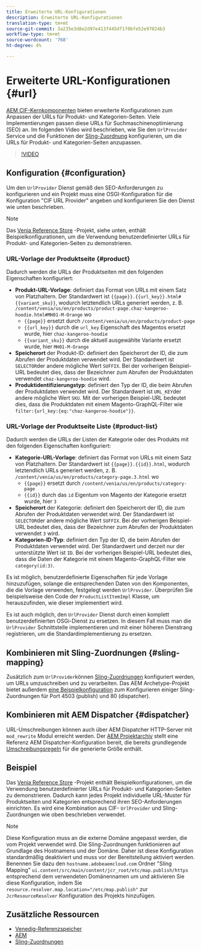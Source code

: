 ```yaml
---
title: Erweiterte URL-Konfigurationen
description: Erweiterte URL-Konfigurationen
translation-type: tm+mt
source-git-commit: 3a235e3d8e2d97e413f445df1f0bfe52e97024b3
workflow-type: tm+mt
source-wordcount: '768'
ht-degree: 4%

---
```



# Erweiterte URL-Konfigurationen {#url}

[AEM CIF-Kernkomponenten](https://github.com/adobe/aem-core-cif-components) bieten erweiterte Konfigurationen zum Anpassen der URLs für Produkt- und Kategorien-Seiten. Viele Implementierungen passen diese URLs für Suchmaschinenoptimierung (SEO) an.  Im folgenden Video wird beschrieben, wie Sie den `UrlProvider` Service und die Funktionen der [Sling-Zuordnung](https://sling.apache.org/documentation/the-sling-engine/mappings-for-resource-resolution.html) konfigurieren, um die URLs für Produkt- und Kategorien-Seiten anzupassen.

>[!VIDEO](https://video.tv.adobe.com/v/34350/?quality=12)

## Konfiguration {#configuration}

Um den `UrlProvider` Dienst gemäß den SEO-Anforderungen zu konfigurieren und ein Projekt muss eine OSGI-Konfiguration für die Konfiguration &quot;CIF URL Provider&quot; angeben und konfigurieren Sie den Dienst wie unten beschrieben.

>[!NOTE]
>
> Das [Venia Reference Store](https://github.com/adobe/aem-cif-guides-venia) -Projekt, siehe unten, enthält Beispielkonfigurationen, um die Verwendung benutzerdefinierter URLs für Produkt- und Kategorien-Seiten zu demonstrieren.

### URL-Vorlage der Produktseite {#product}

Dadurch werden die URLs der Produktseiten mit den folgenden Eigenschaften konfiguriert:

* **Produkt-URL-Vorlage**: definiert das Format von URLs mit einem Satz von Platzhaltern. Der Standardwert ist `{{page}}.{{url_key}}.html#{{variant_sku}}`, wodurch letztendlich URLs generiert werden, z. B. `/content/venia/us/en/products/product-page.chaz-kangeroo-hoodie.html#MH01-M-Orange` wo
   * `{{page}}` ersetzt durch `/content/venia/us/en/products/product-page`
   * `{{url_key}}` durch die `url_key` Eigenschaft des Magentos ersetzt wurde, hier `chaz-kangeroo-hoodie`
   * `{{variant_sku}}` durch die aktuell ausgewählte Variante ersetzt wurde, hier `MH01-M-Orange`
* **Speicherort** der Produkt-ID: definiert den Speicherort der ID, die zum Abrufen der Produktdaten verwendet wird. Der Standardwert ist `SELECTOR`der andere mögliche Wert `SUFFIX`. Bei der vorherigen Beispiel-URL bedeutet dies, dass der Bezeichner zum Abrufen der Produktdaten verwendet `chaz-kangeroo-hoodie` wird.
* **Produktidentifizierungstyp**: definiert den Typ der ID, die beim Abrufen der Produktdaten verwendet wird. Der Standardwert ist `URL_KEY`der andere mögliche Wert `SKU`. Mit der vorherigen Beispiel-URL bedeutet dies, dass die Produktdaten mit einem Magento-GraphQL-Filter wie `filter:{url_key:{eq:"chaz-kangeroo-hoodie"}}`.

### URL-Vorlage der Produktseite Liste {#product-list}

Dadurch werden die URLs der Listen der Kategorie oder des Produkts mit den folgenden Eigenschaften konfiguriert:

* **Kategorie-URL-Vorlage**: definiert das Format von URLs mit einem Satz von Platzhaltern. Der Standardwert ist `{{page}}.{{id}}.html`, wodurch letztendlich URLs generiert werden, z. B. `/content/venia/us/en/products/category-page.3.html` wo
   * `{{page}}` ersetzt durch `/content/venia/us/en/products/category-page`
   * `{{id}}` durch das `id` Eigentum von Magento der Kategorie ersetzt wurde, hier `3`
* **Speicherort** der Kategorie: definiert den Speicherort der ID, die zum Abrufen der Produktdaten verwendet wird. Der Standardwert ist `SELECTOR`der andere mögliche Wert `SUFFIX`. Bei der vorherigen Beispiel-URL bedeutet dies, dass der Bezeichner zum Abrufen der Produktdaten verwendet `3` wird.
* **Kategorien-ID-Typ**: definiert den Typ der ID, die beim Abrufen der Produktdaten verwendet wird. Der Standardwert und derzeit nur der unterstützte Wert ist `ID`. Bei der vorherigen Beispiel-URL bedeutet dies, dass die Daten der Kategorie mit einem Magento-GraphQL-Filter wie `category(id:3)`.

Es ist möglich, benutzerdefinierte Eigenschaften für jede Vorlage hinzuzufügen, solange die entsprechenden Daten von den Komponenten, die die Vorlage verwenden, festgelegt werden `UrlProvider`. Überprüfen Sie beispielsweise den Code der `ProductListItemImpl` Klasse, um herauszufinden, wie dieser implementiert wird.

Es ist auch möglich, den `UrlProvider` Dienst durch einen komplett benutzerdefinierten OSGi-Dienst zu ersetzen. In diesem Fall muss man die `UrlProvider` Schnittstelle implementieren und mit einer höheren Dienstrang registrieren, um die Standardimplementierung zu ersetzen.

## Kombinieren mit Sling-Zuordnungen {#sling-mapping}

Zusätzlich zum `UrlProvider`können [Sling-Zuordnungen](https://sling.apache.org/documentation/the-sling-engine/mappings-for-resource-resolution.html) konfiguriert werden, um URLs umzuschreiben und zu verarbeiten. Das AEM Archetype-Projekt bietet außerdem [eine Beispielkonfiguration](https://github.com/adobe/aem-cif-project-archetype/tree/master/src/main/archetype/samplecontent/src/main/content/jcr_root/etc/map.publish) zum Konfigurieren einiger Sling-Zuordnungen für Port 4503 (publish) und 80 (dispatcher).

## Kombinieren mit AEM Dispatcher {#dispatcher}

URL-Umschreibungen können auch über AEM Dispatcher HTTP-Server mit `mod_rewrite` Modul erreicht werden. Der [AEM Projektarchiv](https://github.com/adobe/aem-project-archetype) stellt eine Referenz AEM Dispatcher-Konfiguration bereit, die bereits grundlegende [Umschreibungsregeln](https://github.com/adobe/aem-project-archetype/tree/master/src/main/archetype/dispatcher.cloud) für die generierte Größe enthält.

## Beispiel

Das [Venia Reference Store](https://github.com/adobe/aem-cif-guides-venia) -Projekt enthält Beispielkonfigurationen, um die Verwendung benutzerdefinierter URLs für Produkt- und Kategorien-Seiten zu demonstrieren. Dadurch kann jedes Projekt individuelle URL-Muster für Produktseiten und Kategorien entsprechend ihren SEO-Anforderungen einrichten. Es wird eine Kombination aus CIF- `UrlProvider` und Sling-Zuordnungen wie oben beschrieben verwendet.

>[!NOTE]
>
>Diese Konfiguration muss an die externe Domäne angepasst werden, die vom Projekt verwendet wird. Die Sling-Zuordnungen funktionieren auf Grundlage des Hostnamens und der Domäne. Daher ist diese Konfiguration standardmäßig deaktiviert und muss vor der Bereitstellung aktiviert werden. Benennen Sie dazu den `hostname.adobeaemcloud.com` Ordner &quot;Sling Mapping&quot; `ui.content/src/main/content/jcr_root/etc/map.publish/https` entsprechend dem verwendeten Domänennamen um und aktivieren Sie diese Konfiguration, indem Sie `resource.resolver.map.location="/etc/map.publish"` zur `JcrResourceResolver` Konfiguration des Projekts hinzufügen.

## Zusätzliche Ressourcen

* [Venedig-Referenzspeicher](https://github.com/adobe/aem-cif-guides-venia)
* [AEM](https://docs.adobe.com/content/help/en/experience-manager-65/deploying/configuring/resource-mapping.html)
* [Sling-Zuordnungen](https://sling.apache.org/documentation/the-sling-engine/mappings-for-resource-resolution.html)
